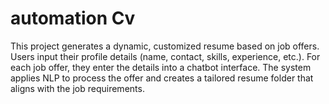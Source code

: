 # automation Cv
This project generates a dynamic, customized resume based on job offers. Users input their profile details (name, contact, skills, experience, etc.). For each job offer, they enter the details into a chatbot interface. The system applies NLP to process the offer and creates a tailored resume folder that aligns with the job requirements.
